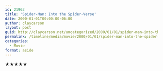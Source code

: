```yaml
---
id: 21963
title: 'Spider-Man: Into the Spider-Verse'
date: 2000-01-01T00:00:00-06:00
author: claycarson
layout: post
guid: http://claycarson.net/uncategorized/2000/01/01/spider-man-into-the-spider-verse/
permalink: /timeline/media/movie/2000/01/01/spider-man-into-the-spider-verse/
categories:
  - Movie
format: aside
---
```

<div class="media-details"></div>

<div class="media-creator"></div>

<div class="media-rating">★★★★★</div>